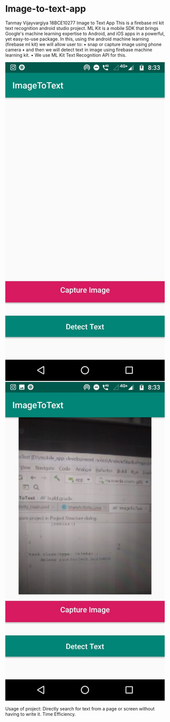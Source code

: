 # Image-to-text-app

Tanmay Vijayvargiya 
18BCE10277
Image to Text App
This is a firebase ml kit text recognition android studio project. ML Kit is a mobile SDK that brings Google's machine learning expertise to Android, and iOS apps in a powerful, yet easy-to-use package.
 In this, using the android machine learning (firebase ml kit) we will allow user to:
•	snap or capture image using phone camera
•	and then we will detect text in image using firebase machine learning kit.
•	We use ML Kit Text Recognition API for this.

 <img src ="https://github.com/Tanmayvv/Image-to-text-app/blob/master/p1.jpg">
  <img src ="https://github.com/Tanmayvv/Image-to-text-app/blob/master/p2.jpg">
 
 
Usage of project:
 Directly search for text from a page or screen without having to write it. 
Time Efficiency.	
